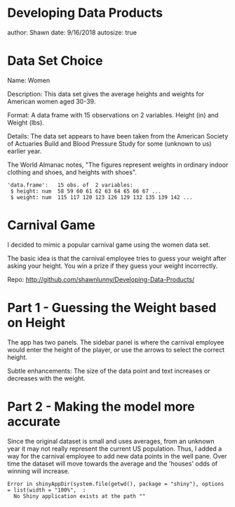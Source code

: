 Developing Data Products
========================================================
author: Shawn
date: 9/16/2018
autosize: true

Data Set Choice
========================================================

Name: Women

Description: This data set gives the average heights and weights for American women aged 30-39.

Format: A data frame with 15 observations on 2 variables. Height (in) and Weight (lbs).

Details: The data set appears to have been taken from the American Society of Actuaries Build and Blood Pressure Study for some (unknown to us) earlier year.

The World Almanac notes, "The figures represent weights in ordinary indoor clothing and shoes, and heights with shoes".


```
'data.frame':	15 obs. of  2 variables:
 $ height: num  58 59 60 61 62 63 64 65 66 67 ...
 $ weight: num  115 117 120 123 126 129 132 135 139 142 ...
```

Carnival Game
========================================================

I decided to mimic a popular carnival game using the women data set.

The basic idea is that the carnival employee tries to guess your weight after asking your height. You win a prize if they guess your weight incorrectly.

Repo: http://github.com/shawnlunny/Developing-Data-Products/

Part 1 - Guessing the Weight based on Height
========================================================

The app has two panels. The sidebar panel is where the carnival employee would enter the height of the player, or use the arrows to select the correct height.

Subtle enhancements: The size of the data point and text increases or decreases with the weight.

Part 2 - Making the model more accurate
========================================================

Since the original dataset is small and uses averages, from an unknown year it may not really represent the current US population. Thus, I added a way for the carnival employee to add new data points in the well pane. Over time the dataset will move towards the average and the 'houses' odds of winning will increase.



```
Error in shinyAppDir(system.file(getwd(), package = "shiny"), options = list(width = "100%",  : 
  No Shiny application exists at the path ""
```
